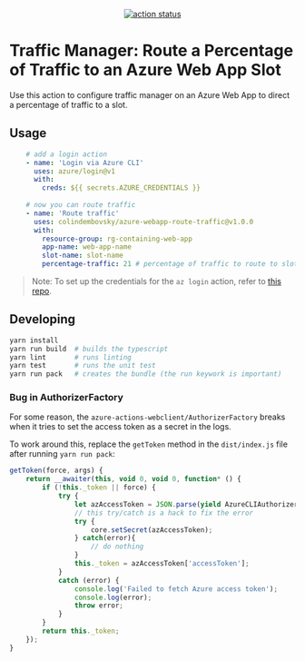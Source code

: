 <p align="center">
  <a href="https://github.com/colindembovsky/azure-webapp-route-traffic"><img alt="action status" src="https://github.com/colindembovsky/azure-webapp-route-traffic/workflows/build-test/badge.svg"></a>
</p>

# Traffic Manager: Route a Percentage of Traffic to an Azure Web App Slot

Use this action to configure traffic manager on an Azure Web App to direct a percentage of traffic to a slot.

## Usage

```yml
    # add a login action
    - name: 'Login via Azure CLI'
      uses: azure/login@v1
      with:
        creds: ${{ secrets.AZURE_CREDENTIALS }}
    
    # now you can route traffic
    - name: 'Route traffic'
      uses: colindembovsky/azure-webapp-route-traffic@v1.0.0
      with: 
        resource-group: rg-containing-web-app
        app-name: web-app-name
        slot-name: slot-name
        percentage-traffic: 21 # percentage of traffic to route to slot
```

> Note: To set up the credentials for the `az login` action, refer to [this repo](https://github.com/marketplace/actions/azure-login).

## Developing

```bash
yarn install
yarn run build  # builds the typescript
yarn lint       # runs linting
yarn test       # runs the unit test
yarn run pack   # creates the bundle (the run keywork is important)
```

### Bug in AuthorizerFactory
For some reason, the `azure-actions-webclient/AuthorizerFactory` breaks when it tries to set the access token as a secret in the logs.

To work around this, replace the `getToken` method in the `dist/index.js` file after running `yarn run pack`:
```ts
getToken(force, args) {
    return __awaiter(this, void 0, void 0, function* () {
        if (!this._token || force) {
            try {
                let azAccessToken = JSON.parse(yield AzureCLIAuthorizer.executeAzCliCommand('account get-access-token', !!args ? args : []));
                // this try/catch is a hack to fix the error
                try {
                    core.setSecret(azAccessToken);
                } catch(error){
                    // do nothing
                }
                this._token = azAccessToken['accessToken'];
            }
            catch (error) {
                console.log('Failed to fetch Azure access token');
                console.log(error);
                throw error;
            }
        }
        return this._token;
    });
}
```
